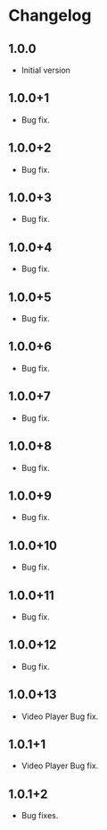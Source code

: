 # Changelog

## 1.0.0
- Initial version

## 1.0.0+1
- Bug fix.

## 1.0.0+2
- Bug fix.

## 1.0.0+3
- Bug fix.

## 1.0.0+4
- Bug fix.

## 1.0.0+5
- Bug fix.

## 1.0.0+6
- Bug fix.

## 1.0.0+7
- Bug fix.

## 1.0.0+8
- Bug fix.

## 1.0.0+9
- Bug fix.
## 1.0.0+10
- Bug fix.

## 1.0.0+11
- Bug fix.

## 1.0.0+12
- Bug fix.

## 1.0.0+13
- Video Player Bug fix.

## 1.0.1+1
- Video Player Bug fix.

## 1.0.1+2
- Bug fixes.
